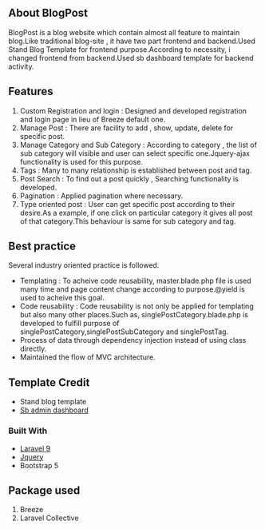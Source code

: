 ## About BlogPost

BlogPost is a blog website which contain almost all feature to maintain blog.Like traditional blog-site , it have two part frontend and backend.Used Stand Blog
Template for frontend purpose.According to necessity, i changed frontend from backend.Used sb dashboard template for backend activity.

## Features

1. Custom Registration and login : Designed and developed registration and login page in lieu of Breeze default one.
2. Manage Post : There are facility to add , show, update, delete for specific post.
3. Manage Category and Sub Category : According to category , the list of sub category will visible and user can select specific one.Jquery-ajax functionality is used for this purpose.
4. Tags : Many to many relationship is established between post and tag.
5. Post Search : To find out a post quickly , Searching functionality is developed.
6. Pagination : Applied pagination where necessary.
7. Type oriented post : User can get specific post according to their desire.As a example, if one click on particular category it gives all post of that category.This behaviour is same for sub category and tag.

## Best practice

Several industry oriented practice is followed.
- Templating : To acheive code reusability, master.blade.php file is used many time and page content change according to purpose.@yield is used to acheive this goal.
- Code reusability : Code reusability is not only be applied for templating but also many other places.Such as, singlePostCategory.blade.php is developed to fulfill purpose of singlePostCategory,singlePostSubCategory and singlePostTag.
- Process of data through dependency injection instead of using class directly.
- Maintained the flow of MVC architecture. 


## Template Credit
- Stand blog template
- [Sb admin dashboard](https://startbootstrap.com/previews/sb-admin)

### Built With

* [Laravel 9](https://laravel.com/docs/9.x)
* [Jquery](https://jquery.com/)
* Bootstrap 5

## Package used
1. Breeze
2. Laravel Collective
